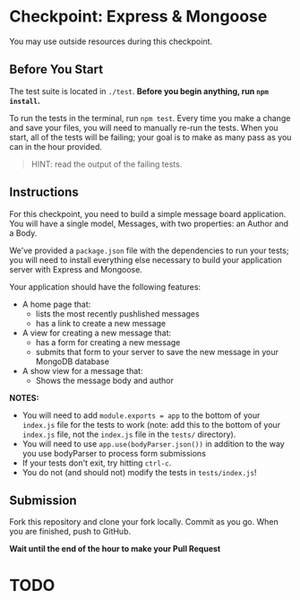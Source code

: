 # Checkpoint: Express & Mongoose

You may use outside resources during this checkpoint.

## Before You Start

The test suite is located in `./test`. **Before you begin anything, run `npm install`.**

To run the tests in the terminal, run `npm test`. Every time you make a change and save your files, you will need to manually re-run the tests. When you start, all of the tests will be failing; your goal is to make as many pass as you can in the hour provided.

> HINT: read the output of the failing tests.

## Instructions

For this checkpoint, you need to build a simple message board application. You will have a single model, Messages, with two properties: an Author and a Body.

We've provided a `package.json` file with the dependencies to run your tests; you will need to install everything else necessary to build your application server with Express and Mongoose.

Your application should have the following features:

* A home page that:
  * lists the most recently pushlished messages
  * has a link to create a new message
* A view for creating a new message that:
  * has a form for creating a new message
  * submits that form to your server to save the new message in your MongoDB database
* A show view for a message that:
  * Shows the message body and author

**NOTES:**

* You will need to add `module.exports = app` to the bottom of your `index.js` file for the tests to work (note: add this to the bottom of your `index.js` file, not the `index.js` file in the `tests/` directory).
* You will need to use `app.use(bodyParser.json())` in addition to the way you use bodyParser to process form submissions
* If your tests don't exit, try hitting `ctrl-c`.
* You do not (and should not) modify the tests in `tests/index.js`!

## Submission

Fork this repository and clone your fork locally. Commit as you go. When you are finished, push to GitHub.

**Wait until the end of the hour to make your Pull Request**

# TODO
